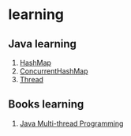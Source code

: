 # learning
## Java learning
1. [HashMap](/src/main/java/com/machao/learning/collection/HashMap/README-NEW.md)
2. [ConcurrentHashMap](/src/main/java/com/machao/learning/concurrent/concurrentHashMap/README.md)
3. [Thread](/src/main/java/com/machao/learning/thread/README.md)


## Books learning
1. [Java Multi-thread Programming](/src/main/java/com/machao/learning/thread/JavaMultiThread/README.md)
